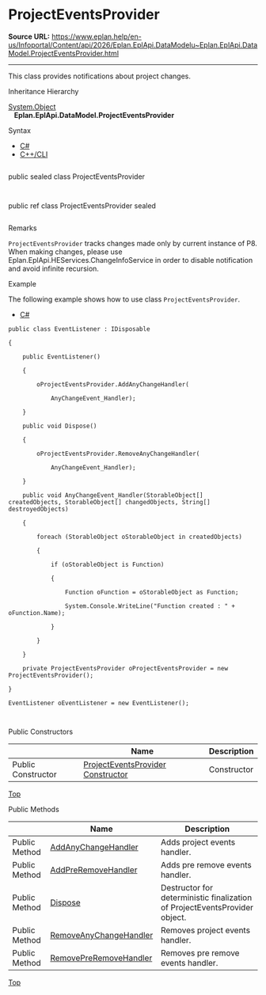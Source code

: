 # ProjectEventsProvider

**Source URL:** https://www.eplan.help/en-us/Infoportal/Content/api/2026/Eplan.EplApi.DataModelu~Eplan.EplApi.DataModel.ProjectEventsProvider.html

---

This class provides notifications about project changes.

Inheritance Hierarchy

[System.Object](#)  
   **Eplan.EplApi.DataModel.ProjectEventsProvider**

Syntax

- [C#](#i-syntax-CS)
- [C++/CLI](#i-syntax-CPP2005)

```
```
public sealed class ProjectEventsProvider
```
```

```
```
public ref class ProjectEventsProvider sealed
```
```

Remarks

`ProjectEventsProvider` tracks changes made only by current instance of P8. When making changes, please use Eplan.EplApi.HEServices.ChangeInfoService in order to disable notification and avoid infinite recursion.

Example

The following example shows how to use class `ProjectEventsProvider`.

- [C#](#i-tab-content-598c7eae-a02e-41bc-a2ef-d5d89c0f486a)

```
public class EventListener : IDisposable

{

    public EventListener()

    {

        oProjectEventsProvider.AddAnyChangeHandler(

            AnyChangeEvent_Handler);

    }

    public void Dispose()

    {

        oProjectEventsProvider.RemoveAnyChangeHandler(

            AnyChangeEvent_Handler);

    }

    public void AnyChangeEvent_Handler(StorableObject[] createdObjects, StorableObject[] changedObjects, String[] destroyedObjects)

    {

        foreach (StorableObject oStorableObject in createdObjects)

        {

            if (oStorableObject is Function)

            {

                Function oFunction = oStorableObject as Function;

                System.Console.WriteLine("Function created : " + oFunction.Name);

            }

        }

    }

    private ProjectEventsProvider oProjectEventsProvider = new ProjectEventsProvider();

}

EventListener oEventListener = new EventListener();



```

Public Constructors

|  | Name | Description |
| --- | --- | --- |
| Public Constructor | [ProjectEventsProvider Constructor](Eplan.EplApi.DataModelu~Eplan.EplApi.DataModel.ProjectEventsProvider~_ctor.html) | Constructor |

[Top](#top)




Public Methods

|  | Name | Description |
| --- | --- | --- |
| Public Method | [AddAnyChangeHandler](Eplan.EplApi.DataModelu~Eplan.EplApi.DataModel.ProjectEventsProvider~AddAnyChangeHandler.html) | Adds project events handler. |
| Public Method | [AddPreRemoveHandler](Eplan.EplApi.DataModelu~Eplan.EplApi.DataModel.ProjectEventsProvider~AddPreRemoveHandler.html) | Adds pre remove events handler. |
| Public Method | [Dispose](Eplan.EplApi.DataModelu~Eplan.EplApi.DataModel.ProjectEventsProvider~Dispose().html) | Destructor for deterministic finalization of ProjectEventsProvider object. |
| Public Method | [RemoveAnyChangeHandler](Eplan.EplApi.DataModelu~Eplan.EplApi.DataModel.ProjectEventsProvider~RemoveAnyChangeHandler.html) | Removes project events handler. |
| Public Method | [RemovePreRemoveHandler](Eplan.EplApi.DataModelu~Eplan.EplApi.DataModel.ProjectEventsProvider~RemovePreRemoveHandler.html) | Removes pre remove events handler. |

[Top](#top)

